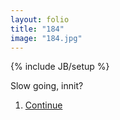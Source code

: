 ```yaml
---
layout: folio
title: "184"
image: "184.jpg"
---
```

{% include JB/setup %}

<div class="copy">
	<p>Slow going, innit?</p>
</div>

<div class="choice">
	<ol>
		<li><a href="185.html">
			Continue
</a></li>
	</ol>
</div>